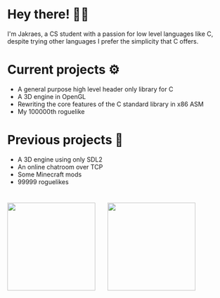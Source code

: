 # Hey there! 🧙‍♂️
I'm Jakraes, a CS student with a passion for low level languages like C, despite trying other languages I prefer the simplicity that C offers.

# Current projects ⚙
- A general purpose high level header only library for C
- A 3D engine in OpenGL
- Rewriting the core features of the C standard library in x86 ASM
- My 100000th roguelike

# Previous projects 🔧
- A 3D engine using only SDL2
- An online chatroom over TCP
- Some Minecraft mods
- 99999 roguelikes

# 
<div style="display:flex;gap:2em">
  <a href="https://github.com/anuraghazra/github-readme-stats">
    <img height=200 align="center" src="https://github-readme-stats.vercel.app/api/top-langs/?username=Jakraes&layout=donut&show_icons=true&theme=github_dark" />
  </a>
  <a href="https://github.com/anuraghazra/github-readme-stats">
    <img height=200 align="center" src="https://github-readme-stats.vercel.app/api?username=Jakraes&show_icons=true&theme=github_dark" />
  </a>
</div>
